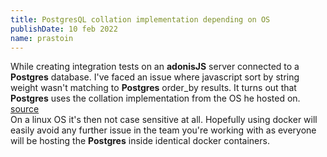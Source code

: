 ```yaml
---
title: PostgresQL collation implementation depending on OS
publishDate: 10 feb 2022
name: prastoin
---
```


While creating integration tests on an **adonisJS** server connected to a **Postgres** database.
I've faced an issue where javascript sort by string weight wasn't matching to **Postgres** order_by results.
It turns out that **Postgres** uses the collation implementation from the OS he hosted on. [source](https://dba.stackexchange.com/questions/106964/why-is-my-postgresql-order-by-case-insensitive/131471#131471)<br/>
On a linux OS it's then not case sensitive at all.
Hopefully using docker will easily avoid any further issue in the team you're working with as everyone will be hosting the **Postgres** inside identical docker containers.<br/>
